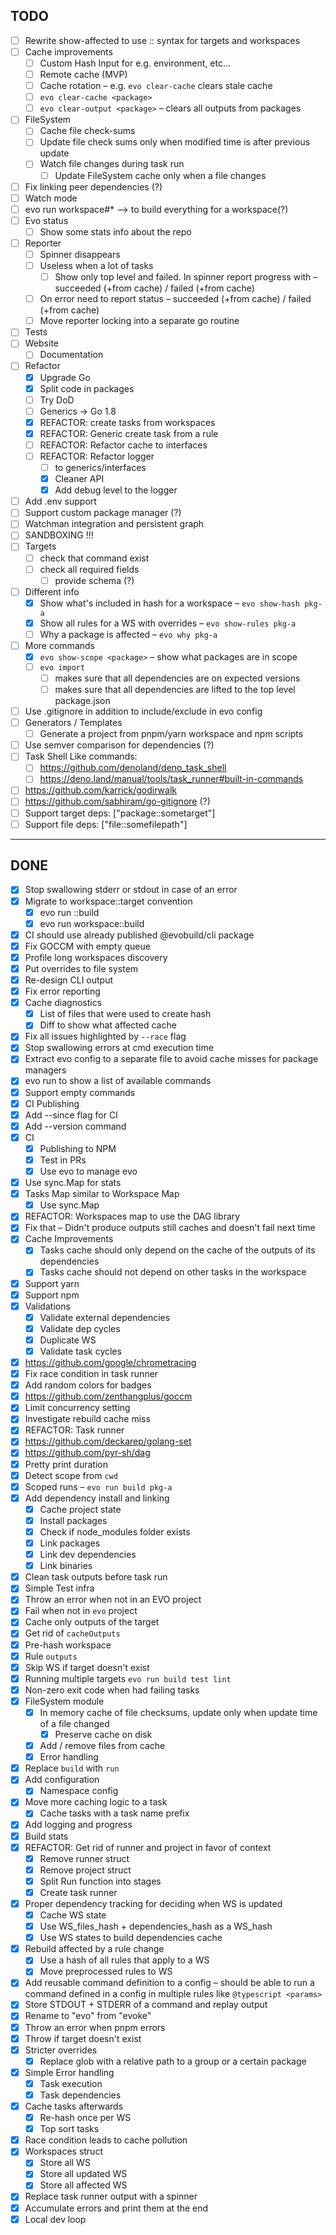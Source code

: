 ## TODO

- [ ] Rewrite show-affected to use :: syntax for targets and workspaces
- [ ] Cache improvements
  - [ ] Custom Hash Input for e.g. environment, etc...
  - [ ] Remote cache (MVP)
  - [ ] Cache rotation – e.g. `evo clear-cache` clears stale cache
  - [ ] `evo clear-cache <package>`
  - [ ] `evo clear-output <package>` – clears all outputs from packages
- [ ] FileSystem
  - [ ] Cache file check-sums
  - [ ] Update file check sums only when modified time is after previous update
  - [ ] Watch file changes during task run
    - [ ] Update FileSystem cache only when a file changes
- [ ] Fix linking peer dependencies (?)
- [ ] Watch mode
- [ ] evo run workspace#* –> to build everything for a workspace(?)
- [ ] Evo status
    - [ ] Show some stats info about the repo
- [ ] Reporter
  - [ ] Spinner disappears
  - [ ] Useless when a lot of tasks
    - [ ] Show only top level and failed. In spinner report progress with – succeeded (+from cache) / failed (+from cache)
  - [ ] On error need to report status – succeeded (+from cache) / failed (+from cache)
  - [ ] Move reporter locking into a separate go routine
- [ ] Tests
- [ ] Website
  - [ ] Documentation
- [ ] Refactor
  - [x] Upgrade Go
  - [x] Split code in packages
  - [ ] Try DoD
  - [ ] Generics -> Go 1.8
  - [x] REFACTOR: create tasks from workspaces
  - [x] REFACTOR: Generic create task from a rule
  - [ ] REFACTOR: Refactor cache to interfaces
  - [ ] REFACTOR: Refactor logger
    - [ ] to generics/interfaces
    - [x] Cleaner API
    - [x] Add debug level to the logger
- [ ] Add .env support
- [ ] Support custom package manager (?)
- [ ] Watchman integration and persistent graph
- [ ] SANDBOXING !!!
- [ ] Targets
  - [ ] check that command exist
  - [ ] check all required fields
    - [ ] provide schema (?)
- [ ] Different info
  - [x] Show what's included in hash for a workspace – `evo show-hash pkg-a`
  - [x] Show all rules for a WS with overrides – `evo show-rules pkg-a`
  - [ ] Why a package is affected – `evo why pkg-a`
- [ ] More commands
  - [x] `evo show-scope <package>` – show what packages are in scope
  - [ ] `evo import`
    - [ ] makes sure that all dependencies are on expected versions
    - [ ] makes sure that all dependencies are lifted to the top level package.json
- [ ] Use .gitignore in addition to include/exclude in evo config
- [ ] Generators / Templates
  - [ ] Generate a project from pnpm/yarn workspace and npm scripts
- [ ] Use semver comparison for dependencies (?)
- [ ] Task Shell Like commands:
    - [ ] https://github.com/denoland/deno_task_shell
    - [ ] https://deno.land/manual/tools/task_runner#built-in-commands
- [ ] https://github.com/karrick/godirwalk
- [ ] https://github.com/sabhiram/go-gitignore (?)
- [ ] Support target deps: ["package::sometarget"]
- [ ] Support file deps: ["file::somefilepath"]

---

## DONE
- [x] Stop swallowing stderr or stdout in case of an error
- [x] Migrate to workspace::target convention
  - [x] evo run ::build
  - [x] evo run workspace::build
- [x] CI should use already published @evobuild/cli package
- [x] Fix GOCCM with empty queue
- [x] Profile long workspaces discovery
- [x] Put overrides to file system
- [x] Re-design CLI output
- [x] Fix error reporting
- [x] Cache diagnostics
  - [x] List of files that were used to create hash
  - [x] Diff to show what affected cache
- [x] Fix all issues highlighted by `--race` flag
- [x] Stop swallowing errors at cmd execution time
- [x] Extract evo config to a separate file to avoid cache misses for package managers
- [x] evo run to show a list of available commands
- [x] Support empty commands
- [x] CI Publishing
- [x] Add --since flag for CI
- [x] Add --version command
- [x] CI
  - [x] Publishing to NPM
  - [x] Test in PRs
  - [x] Use evo to manage evo
- [x] Use sync.Map for stats
- [x] Tasks Map similar to Workspace Map
  - [x] Use sync.Map
- [x] REFACTOR: Workspaces map to use the DAG library
- [x] Fix that – Didn't produce outputs still caches and doesn't fail next time
- [x] Cache Improvements
  - [x] Tasks cache should only depend on the cache of the outputs of its dependencies
  - [x] Tasks cache should not depend on other tasks in the workspace
- [x] Support yarn
- [x] Support npm
- [x] Validations
  - [x] Validate external dependencies
  - [x] Validate dep cycles
  - [x] Duplicate WS
  - [x] Validate task cycles
- [x] https://github.com/google/chrometracing
- [x] Fix race condition in task runner
- [x] Add random colors for badges
- [x] https://github.com/zenthangplus/goccm
- [x] Limit concurrency setting
- [x] Investigate rebuild cache miss
- [x] REFACTOR: Task runner
- [x] https://github.com/deckarep/golang-set
- [x] https://github.com/pyr-sh/dag
- [x] Pretty print duration
- [x] Detect scope from `cwd`
- [x] Scoped runs – `evo run build pkg-a`
- [x] Add dependency install and linking
  - [x] Cache project state
  - [x] Install packages
  - [x] Check if node_modules folder exists
  - [x] Link packages
  - [x] Link dev dependencies
  - [x] Link binaries
- [x] Clean task outputs before task run
- [x] Simple Test infra
- [x] Throw an error when not in an EVO project
- [x] Fail when not in `evo` project
- [x] Cache only outputs of the target
- [x] Get rid of `cacheOutputs`
- [x] Pre-hash workspace
- [x] Rule `outputs`
- [x] Skip WS if target doesn't exist
- [x] Running multiple targets `evo run build test lint`
- [x] Non-zero exit code when had failing tasks
- [x] FileSystem module
  - [x] In memory cache of file checksums, update only when update time of a file changed
    - [x] Preserve cache on disk
  - [x] Add / remove files from cache
  - [x] Error handling
- [x] Replace `build` with `run`
- [x] Add configuration
  - [x] Namespace config
- [x] Move more caching logic to a task
  - [x] Cache tasks with a task name prefix
- [x] Add logging and progress
- [x] Build stats
- [x] REFACTOR: Get rid of runner and project in favor of context
  - [x] Remove runner struct
  - [x] Remove project struct
  - [x] Split Run function into stages
  - [x] Create task runner
- [x] Proper dependency tracking for deciding when WS is updated
  - [x] Cache WS state
  - [x] Use WS_files_hash + dependencies_hash as a WS_hash
  - [x] Use WS states to build dependencies cache
- [x] Rebuild affected by a rule change
  - [x] Use a hash of all rules that apply to a WS
  - [x] Move preprocessed rules to WS
- [x] Add reusable command definition to a config – should be able to run a command defined in a config in multiple rules like `@typescript <params>`
- [x] Store STDOUT + STDERR of a command and replay output
- [x] Rename to "evo" from "evoke"
- [x] Throw an error when pnpm errors
- [x] Throw if target doesn't exist
- [x] Stricter overrides
  - [x] Replace glob with a relative path to a group or a certain package
- [x] Simple Error handling
  - [x] Task execution
  - [x] Task dependencies
- [x] Cache tasks afterwards
  - [x] Re-hash once per WS
  - [x] Top sort tasks
- [x] Race condition leads to cache pollution
- [x] Workspaces struct
  - [x] Store all WS
  - [x] Store all updated WS
  - [x] Store all affected WS
- [x] Replace task runner output with a spinner
- [x] Accumulate errors and print them at the end
- [x] Local dev loop

